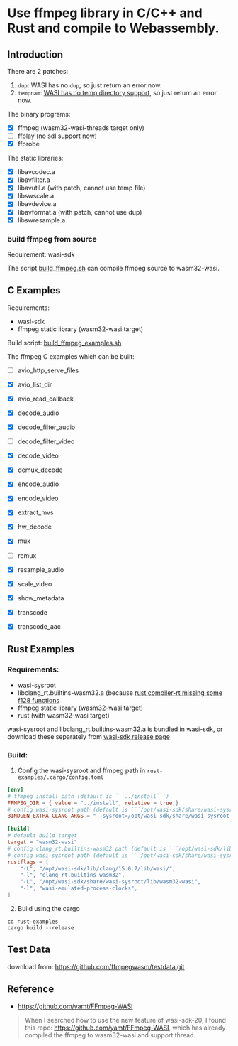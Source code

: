 # Use ffmpeg library in C/C++ and Rust and compile to Webassembly.

## Introduction

There are 2 patches:

1. ```dup```: WASI has no ```dup```, so just return an error now.
2. ```tempnam```: [WASI has no temp directory support](https://github.com/WebAssembly/WASI/issues/306), so just return
   an error now.

The binary programs:

* [x] ffmpeg (wasm32-wasi-threads target only)
* [ ] ffplay (no sdl support now)
* [x] ffprobe

The static libraries:

* [x] libavcodec.a
* [x] libavfilter.a
* [x] libavutil.a     (with patch, cannot use temp file)
* [x] libswscale.a
* [x] libavdevice.a
* [x] libavformat.a   (with patch, cannot use dup)
* [x] libswresample.a

### build ffmpeg from source

Requirement: wasi-sdk

The script [build_ffmpeg.sh](./build_ffmpeg.sh) can compile ffmpeg source to wasm32-wasi.

## C Examples

Requirements: 
* wasi-sdk
* ffmpeg static library (wasm32-wasi target)

Build script: [build_ffmpeg_examples.sh](./build_ffmpeg_examples.sh)

The ffmpeg C examples which can be built:

* [ ] avio_http_serve_files
* [x] avio_list_dir
* [x] avio_read_callback
* [x] decode_audio
* [x] decode_filter_audio
* [ ] decode_filter_video
* [x] decode_video
* [x] demux_decode
* [x] encode_audio
* [x] encode_video
* [x] extract_mvs
* [x] hw_decode
* [x] mux
* [ ] remux
* [x] resample_audio
* [x] scale_video
* [x] show_metadata
* [x] transcode
* [x] transcode_aac


## Rust Examples

### Requirements:

* wasi-sysroot
* libclang_rt.builtins-wasm32.a (because [rust compiler-rt missing some f128 functions](https://github.com/rust-lang/compiler-builtins#unimplemented-functions)
* ffmpeg static library (wasm32-wasi target)
* rust (with wasm32-wasi target)

wasi-sysroot and libclang_rt.builtins-wasm32.a is bundled in wasi-sdk, or download these separately from [wasi-sdk release page](https://github.com/WebAssembly/wasi-sdk/releases)

### Build:

1. Config the wasi-sysroot and ffmpeg path in ```rust-examples/.cargo/config.toml```

```toml
[env]
# ffmpeg install path (default is ```../install```)
FFMPEG_DIR = { value = "../install", relative = true }
# config wasi-sysroot path (default is ```/opt/wasi-sdk/share/wasi-sysroot```)
BINDGEN_EXTRA_CLANG_ARGS = "--sysroot=/opt/wasi-sdk/share/wasi-sysroot --target=wasm32-wasi -fvisibility=default"

[build]
# default build target
target = "wasm32-wasi"
# config clang_rt.builtins-wasm32 path (default is ```/opt/wasi-sdk/lib/clang/15.0.7/lib/wasi/```)
# config wasi-sysroot path (default is ```/opt/wasi-sdk/share/wasi-sysroot```)
rustflags = [
    "-L", "/opt/wasi-sdk/lib/clang/15.0.7/lib/wasi/",
    "-l", "clang_rt.builtins-wasm32",
    "-L", "/opt/wasi-sdk/share/wasi-sysroot/lib/wasm32-wasi",
    "-l", "wasi-emulated-process-clocks",
]
```

2. Build using the cargo

```shell
cd rust-examples
cargo build --release
```

## Test Data

download from: https://github.com/ffmpegwasm/testdata.git

## Reference

* https://github.com/yamt/FFmpeg-WASI

> When I searched how to use the new feature of wasi-sdk-20, I found this repo: https://github.com/yamt/FFmpeg-WASI, which has already compiled the ffmpeg to wasm32-wasi and support thread.

